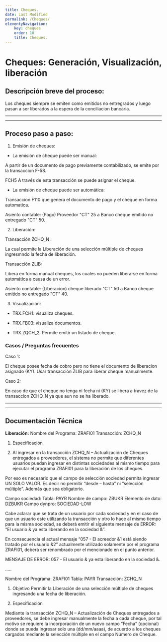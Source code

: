 ```yaml
---
title: Cheques.
date: Last Modified
permalink: /Cheques/
eleventyNavigation:
    key: cheques
    order: 10
    title: Cheques.
---
```


# Cheques: Generación, Visualización, liberación

## Descripción breve del proceso:
Los cheques siempre se emiten como emitidos no entregrados y luego pasan a ser liberados a la espera de la conciliacion bancaria.

***
***

## Proceso paso a paso:

1. Emisión de cheques: 

* La emisión de cheque puede ser manual:

A partir de un documento de pago previamente contabilizado, se emite por la transaccion F-58. 

FCH5 A través de esta transacción se puede asignar el cheque.

* La emisión de cheque puede ser automática:

Transaccion F110 que genera el documento de pago y el cheque en forma automatica.

Asiento contable: (Pago)  Proveedor "CT" 25 a Banco cheque emitido no entregado "CT" 50.


2. Liberación:

Transacción ZCHQ_N :

La cual permite la Liberación de una selección múltiple de cheques ingresmndo la fecha de liberación.

Transacción ZLIB:

Libera en forma manual cheques, los cuales no pueden liberarse en forma automática a causa de un error.

Asiento contable: (Liberacion) cheque liberado "CT" 50 a Banco cheque emitido no entregado "CT" 40.

3. Visualización:

* TRX.FCH1: visualiza cheques.

* TRX.FB03: visualiza documentos.

* TRX.ZQCH_2: Permite emitir un listado de cheque.


### Casos / Preguntas frecuentes

Caso 1: 

El cheque posee fecha de cobro pero no tiene el documento de liberacion asignado (KY). Usar transacción ZLIB para liberar cheque manualmente.

Caso 2: 

En caso de que el cheque no tenga ni fecha ni (KY) se libera a travez de la transaccion ZCHQ_N ya que aun no se ha liberado.

***
***
## Documentación Técnica

**Liberación:**
Nombre del Programa: ZRAFI01
Transacción: ZCHQ_N

1.  Especificación

1.  Al ingresar en la transacción ZCHQ_N – Actualización de Cheques entregados a proveedores, el sistema no permite que diferentes usuarios puedan ingresar en distintas sociedades al mismo tiempo para ejecutar el programa ZRAFI01 para la liberación de los cheques.

Por eso es necesario que el campo de selección sociedad permita ingresar UN SOLO VALOR. Es decir no permitir “desde – hasta” ni “selección múltiple”.
Además que sea obligatorio.

Campo sociedad:
Tabla: PAYR
Nombre de campo: ZBUKR
Elemento de dato: DZBUKR
Campo dynpro: SOCIEDAD-LOW

Cabe aclarar que se trata de un usuario por cada sociedad y en el caso de que un usuario este utilizando la transacción y otro lo hace al mismo tiempo para la misma sociedad, se deberá emitir el siguiente mensaje de ERROR: “El usuario & ya esta liberando en la sociedad &”.

En consecuencia el actual mensaje “057 - El acreedor &1 está siendo tratado por el usuario &2” actualmente utilizado solamente por el programa ZRAFI01, deberá ser renombrado por el mencionado en el punto anterior.

MENSAJE DE ERROR: 057 - El usuario & ya esta liberando en la sociedad &.

.....

Nombre del Programa: ZRAFI01
Tabla: PAYR
Transacción: ZCHQ_N

1.  Objetivo
Permitir la Liberación de una selección múltiple de cheques ingresando una fecha de liberación.

2.  Especificación

Mediante la transacción ZCHQ_N – Actualización de Cheques entregados a proveedores, se debe ingresar manualmente la fecha a cada cheque, por tal motivo se requiere la incorporación de un nuevo campo “Fecha” (opcional) donde se pueda ingresar solo una (dd/mm/aaaa), de acuerdo a los cheques cargados mediante la selección múltiple en el campo Número de Cheque.


 
